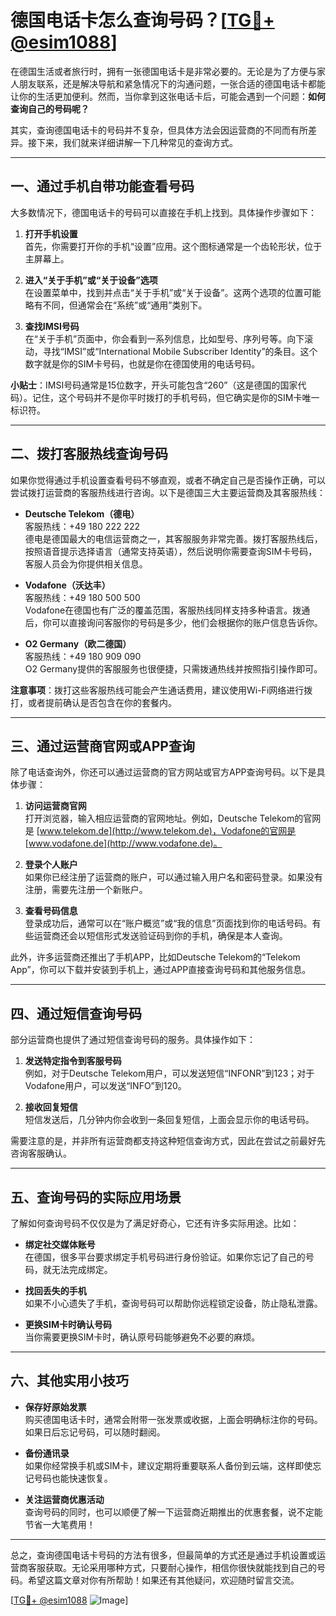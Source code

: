 # 德国电话卡怎么查询号码？[[TG💪+ @esim1088](https://t.me/s/esim1088)]

在德国生活或者旅行时，拥有一张德国电话卡是非常必要的。无论是为了方便与家人朋友联系，还是解决导航和紧急情况下的沟通问题，一张合适的德国电话卡都能让你的生活更加便利。然而，当你拿到这张电话卡后，可能会遇到一个问题：**如何查询自己的号码呢？**

其实，查询德国电话卡的号码并不复杂，但具体方法会因运营商的不同而有所差异。接下来，我们就来详细讲解一下几种常见的查询方式。

---

## 一、通过手机自带功能查看号码

大多数情况下，德国电话卡的号码可以直接在手机上找到。具体操作步骤如下：

1. **打开手机设置**  
   首先，你需要打开你的手机“设置”应用。这个图标通常是一个齿轮形状，位于主屏幕上。

2. **进入“关于手机”或“关于设备”选项**  
   在设置菜单中，找到并点击“关于手机”或“关于设备”。这两个选项的位置可能略有不同，但通常会在“系统”或“通用”类别下。

3. **查找IMSI号码**  
   在“关于手机”页面中，你会看到一系列信息，比如型号、序列号等。向下滚动，寻找“IMSI”或“International Mobile Subscriber Identity”的条目。这个数字就是你的SIM卡号码，也就是你在德国使用的电话号码。

**小贴士**：IMSI号码通常是15位数字，开头可能包含“260”（这是德国的国家代码）。记住，这个号码并不是你平时拨打的手机号码，但它确实是你的SIM卡唯一标识符。

---

## 二、拨打客服热线查询号码

如果你觉得通过手机设置查看号码不够直观，或者不确定自己是否操作正确，可以尝试拨打运营商的客服热线进行咨询。以下是德国三大主要运营商及其客服热线：

- **Deutsche Telekom（德电）**  
  客服热线：+49 180 222 222  
  德电是德国最大的电信运营商之一，其客服服务非常完善。拨打客服热线后，按照语音提示选择语言（通常支持英语），然后说明你需要查询SIM卡号码，客服人员会为你提供相关信息。

- **Vodafone（沃达丰）**  
  客服热线：+49 180 500 500  
  Vodafone在德国也有广泛的覆盖范围，客服热线同样支持多种语言。拨通后，你可以直接询问客服你的号码是多少，他们会根据你的账户信息告诉你。

- **O2 Germany（欧二德国）**  
  客服热线：+49 180 909 090  
  O2 Germany提供的客服服务也很便捷，只需拨通热线并按照指引操作即可。

**注意事项**：拨打这些客服热线可能会产生通话费用，建议使用Wi-Fi网络进行拨打，或者提前确认是否包含在你的套餐内。

---

## 三、通过运营商官网或APP查询

除了电话查询外，你还可以通过运营商的官方网站或官方APP查询号码。以下是具体步骤：

1. **访问运营商官网**  
   打开浏览器，输入相应运营商的官网地址。例如，Deutsche Telekom的官网是 [www.telekom.de](http://www.telekom.de)，Vodafone的官网是 [www.vodafone.de](http://www.vodafone.de)。

2. **登录个人账户**  
   如果你已经注册了运营商的账户，可以通过输入用户名和密码登录。如果没有注册，需要先注册一个新账户。

3. **查看号码信息**  
   登录成功后，通常可以在“账户概览”或“我的信息”页面找到你的电话号码。有些运营商还会以短信形式发送验证码到你的手机，确保是本人查询。

此外，许多运营商还推出了手机APP，比如Deutsche Telekom的“Telekom App”，你可以下载并安装到手机上，通过APP直接查询号码和其他服务信息。

---

## 四、通过短信查询号码

部分运营商也提供了通过短信查询号码的服务。具体操作如下：

1. **发送特定指令到客服号码**  
   例如，对于Deutsche Telekom用户，可以发送短信“INFONR”到123；对于Vodafone用户，可以发送“INFO”到120。

2. **接收回复短信**  
   短信发送后，几分钟内你会收到一条回复短信，上面会显示你的电话号码。

需要注意的是，并非所有运营商都支持这种短信查询方式，因此在尝试之前最好先咨询客服确认。

---

## 五、查询号码的实际应用场景

了解如何查询号码不仅仅是为了满足好奇心，它还有许多实际用途。比如：

- **绑定社交媒体账号**  
  在德国，很多平台要求绑定手机号码进行身份验证。如果你忘记了自己的号码，就无法完成绑定。

- **找回丢失的手机**  
  如果不小心遗失了手机，查询号码可以帮助你远程锁定设备，防止隐私泄露。

- **更换SIM卡时确认号码**  
  当你需要更换SIM卡时，确认原号码能够避免不必要的麻烦。

---

## 六、其他实用小技巧

- **保存好原始发票**  
  购买德国电话卡时，通常会附带一张发票或收据，上面会明确标注你的号码。如果日后忘记号码，可以随时翻阅。

- **备份通讯录**  
  如果你经常换手机或SIM卡，建议定期将重要联系人备份到云端，这样即使忘记号码也能快速恢复。

- **关注运营商优惠活动**  
  查询号码的同时，也可以顺便了解一下运营商近期推出的优惠套餐，说不定能节省一大笔费用！

---

总之，查询德国电话卡号码的方法有很多，但最简单的方式还是通过手机设置或运营商客服获取。无论采用哪种方式，只要耐心操作，相信你很快就能找到自己的号码。希望这篇文章对你有所帮助！如果还有其他疑问，欢迎随时留言交流。

[[TG💪+ @esim1088](https://t.me/s/esim1088) ![Image](https://i.postimg.cc/4NQfJmqS/Snipaste-2025-05-13-00-14-12.png)]
